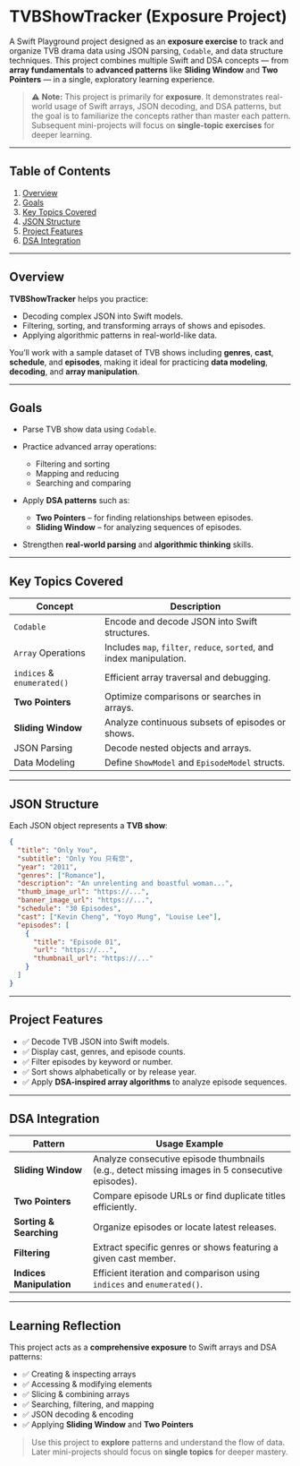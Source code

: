 # TVBShowTracker (Exposure Project)

A Swift Playground project designed as an **exposure exercise** to track and organize TVB drama data using JSON parsing, `Codable`, and data structure techniques. This project combines multiple Swift and DSA concepts — from **array fundamentals** to **advanced patterns** like **Sliding Window** and **Two Pointers** — in a single, exploratory learning experience.

> ⚠️ **Note:** This project is primarily for **exposure**. It demonstrates real-world usage of Swift arrays, JSON decoding, and DSA patterns, but the goal is to familiarize the concepts rather than master each pattern. Subsequent mini-projects will focus on **single-topic exercises** for deeper learning.

---

## Table of Contents

1. [Overview](#overview)
2. [Goals](#goals)
3. [Key Topics Covered](#key-topics-covered)
4. [JSON Structure](#json-structure)
5. [Project Features](#project-features)
6. [DSA Integration](#dsa-integration)

---

## Overview

**TVBShowTracker** helps you practice:

* Decoding complex JSON into Swift models.
* Filtering, sorting, and transforming arrays of shows and episodes.
* Applying algorithmic patterns in real-world-like data.

You’ll work with a sample dataset of TVB shows including **genres**, **cast**, **schedule**, and **episodes**, making it ideal for practicing **data modeling**, **decoding**, and **array manipulation**.

---

## Goals

* Parse TVB show data using `Codable`.

* Practice advanced array operations:

  * Filtering and sorting
  * Mapping and reducing
  * Searching and comparing

* Apply **DSA patterns** such as:

  * **Two Pointers** – for finding relationships between episodes.
  * **Sliding Window** – for analyzing sequences of episodes.

* Strengthen **real-world parsing** and **algorithmic thinking** skills.

---

## Key Topics Covered

| Concept                    | Description                                                           |
| -------------------------- | --------------------------------------------------------------------- |
| `Codable`                  | Encode and decode JSON into Swift structures.                         |
| `Array` Operations         | Includes `map`, `filter`, `reduce`, `sorted`, and index manipulation. |
| `indices` & `enumerated()` | Efficient array traversal and debugging.                              |
| **Two Pointers**           | Optimize comparisons or searches in arrays.                           |
| **Sliding Window**         | Analyze continuous subsets of episodes or shows.                      |
| JSON Parsing               | Decode nested objects and arrays.                                     |
| Data Modeling              | Define `ShowModel` and `EpisodeModel` structs.                        |

---

## JSON Structure

Each JSON object represents a **TVB show**:

```json
{
  "title": "Only You",
  "subtitle": "Only You 只有您",
  "year": "2011",
  "genres": ["Romance"],
  "description": "An unrelenting and boastful woman...",
  "thumb_image_url": "https://...",
  "banner_image_url": "https://...",
  "schedule": "30 Episodes",
  "cast": ["Kevin Cheng", "Yoyo Mung", "Louise Lee"],
  "episodes": [
    {
      "title": "Episode 01",
      "url": "https://...",
      "thumbnail_url": "https://..."
    }
  ]
}
```

---

## Project Features

* ✅ Decode TVB JSON into Swift models.
* ✅ Display cast, genres, and episode counts.
* ✅ Filter episodes by keyword or number.
* ✅ Sort shows alphabetically or by release year.
* ✅ Apply **DSA-inspired array algorithms** to analyze episode sequences.

---

## DSA Integration

| Pattern                  | Usage Example                                                                                   |
| ------------------------ | ----------------------------------------------------------------------------------------------- |
| **Sliding Window**       | Analyze consecutive episode thumbnails (e.g., detect missing images in 5 consecutive episodes). |
| **Two Pointers**         | Compare episode URLs or find duplicate titles efficiently.                                      |
| **Sorting & Searching**  | Organize episodes or locate latest releases.                                                    |
| **Filtering**            | Extract specific genres or shows featuring a given cast member.                                 |
| **Indices Manipulation** | Efficient iteration and comparison using `indices` and `enumerated()`.                          |

---

## Learning Reflection

This project acts as a **comprehensive exposure** to Swift arrays and DSA patterns:

* ✅ Creating & inspecting arrays
* ✅ Accessing & modifying elements
* ✅ Slicing & combining arrays
* ✅ Searching, filtering, and mapping
* ✅ JSON decoding & encoding
* ✅ Applying **Sliding Window** and **Two Pointers**

> Use this project to **explore** patterns and understand the flow of data. Later mini-projects should focus on **single topics** for deeper mastery.

